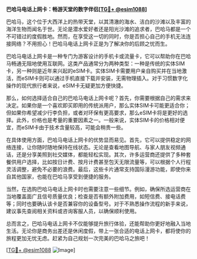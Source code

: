 **巴哈马电话上网卡：畅游天堂的数字伴侣[[TG💪+ @esim1088](https://t.me/s/esim1088)]**

巴哈马，这个位于大西洋上的热带天堂，以其清澈的海水、洁白的沙滩以及丰富的海洋生物而闻名于世。无论是潜水爱好者还是阳光沙滩的追求者，巴哈马都是一个不可错过的度假胜地。然而，在享受这一切的同时，你是否担心自己的手机无法连接网络？不用担心！巴哈马电话上网卡正是为了解决你的后顾之忧而生。

巴哈马电话上网卡是一种专门为游客设计的手机卡或流量卡，它可以帮助你在巴哈马畅通无阻地使用互联网。这类产品通常分为两种类型：一种是传统的实体SIM卡，另一种则是近年来兴起的eSIM卡。实体SIM卡需要用户亲自购买并在当地激活，而eSIM卡则可以通过手机直接下载并安装，无需物理插入。对于习惯数字化操作的现代旅行者来说，eSIM卡无疑更加方便快捷。

那么，如何选择适合自己的巴哈马电话上网卡呢？首先，你需要根据自己的需求来决定。如果你是一个喜欢即买即用的传统派用户，那么实体SIM卡可能更适合你；但如果你希望减少行李负担，或者对环保有更高要求，那么eSIM卡将是更好的选择。此外，价格也是考量的重要因素之一。一般来说，实体SIM卡的价格相对便宜，而eSIM卡由于技术含量较高，可能会稍贵一些。

在具体使用方面，巴哈马电话上网卡的优势显而易见。首先，它可以提供稳定的网络连接，让你随时随地保持在线状态。无论是查看地图导航、与家人朋友视频通话，还是分享美照到社交媒体，都能轻松实现。其次，许多运营商还提供了多种套餐供用户选择，比如按日计费、按月计费甚至包天无限流量等，可以根据个人行程灵活调整，避免不必要的浪费。最后，这些卡片通常支持国际漫游功能，即使你来自其他国家，也能在巴哈马享受到便捷的服务。

当然，在选购巴哈马电话上网卡时也需要注意一些细节。例如，确保所选运营商在当地覆盖面广且信号质量优良；检查是否有额外附加费用，如短信费、接电话费等；同时也要确认该卡是否兼容你的设备型号。对于不熟悉操作流程的新手来说，建议事先查阅相关资料或咨询客服人员，以确保顺利使用。

总而言之，巴哈马电话上网卡不仅能够提升旅行体验，还能帮助你更好地融入当地生活。无论你是商务出差还是休闲度假，带上一张合适的电话上网卡，都将使你的旅程更加无忧无虑。赶紧为自己规划一次完美的巴哈马之旅吧！

[[TG💪+ @esim1088](https://t.me/s/esim1088) ![Image](https://i.postimg.cc/4NQfJmqS/Snipaste-2025-05-13-00-14-12.png)]